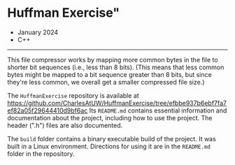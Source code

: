 # Huffman Exercise" 

- January 2024
- C++

---

This file compressor works by mapping more common bytes in the file to shorter bit sequences
(i.e., less than 8 bits). (This means that less common bytes might be mapped to a bit
sequence greater than 8 bits, but since they're less common, we overall get a smaller
compressed file size.)

The `HuffmanExercise` repository is available at
https://github.com/CharlesAtUW/HuffmanExercise/tree/efbbe937b6ebf7fa7ef82a05f29644410d9bf6ac
Its `README.md` contains essential information and documentation about the project,
including how to use the project.
The header (".h") files are also documented.

The `build` folder contains a binary executable build of the project. It was built in a
Linux environment. Directions for using it are in the `README.md` folder in the repository.